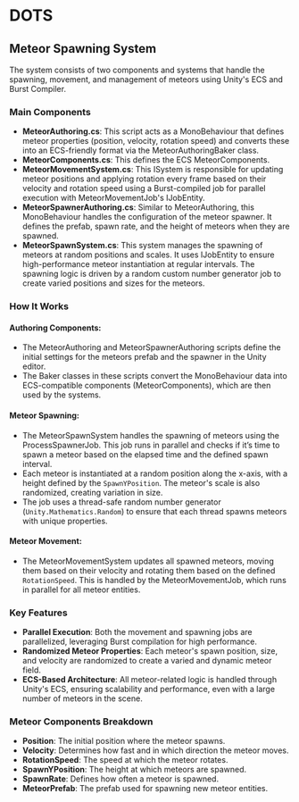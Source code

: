 # DOTS

## Meteor Spawning System

The system consists of two components and systems that handle the spawning, movement, and management of meteors using Unity's ECS and Burst Compiler.

### Main Components

- **MeteorAuthoring.cs**: This script acts as a MonoBehaviour that defines meteor properties (position, velocity, rotation speed) and converts these into an ECS-friendly format via the MeteorAuthoringBaker class.
- **MeteorComponents.cs**: This defines the ECS MeteorComponents.
- **MeteorMovementSystem.cs**: This ISystem is responsible for updating meteor positions and applying rotation every frame based on their velocity and rotation speed using a Burst-compiled job for parallel execution with MeteorMovementJob's IJobEntity.
- **MeteorSpawnerAuthoring.cs**: Similar to MeteorAuthoring, this MonoBehaviour handles the configuration of the meteor spawner. It defines the prefab, spawn rate, and the height of meteors when they are spawned.
- **MeteorSpawnSystem.cs**: This system manages the spawning of meteors at random positions and scales. It uses IJobEntity to ensure high-performance meteor instantiation at regular intervals. The spawning logic is driven by a random custom number generator job to create varied positions and sizes for the meteors.

### How It Works

#### Authoring Components:
- The MeteorAuthoring and MeteorSpawnerAuthoring scripts define the initial settings for the meteors prefab and the spawner in the Unity editor.
- The Baker classes in these scripts convert the MonoBehaviour data into ECS-compatible components (MeteorComponents), which are then used by the systems.

#### Meteor Spawning:
- The MeteorSpawnSystem handles the spawning of meteors using the ProcessSpawnerJob. This job runs in parallel and checks if it’s time to spawn a meteor based on the elapsed time and the defined spawn interval.
- Each meteor is instantiated at a random position along the x-axis, with a height defined by the `SpawnYPosition`. The meteor's scale is also randomized, creating variation in size.
- The job uses a thread-safe random number generator (`Unity.Mathematics.Random`) to ensure that each thread spawns meteors with unique properties.

#### Meteor Movement:
- The MeteorMovementSystem updates all spawned meteors, moving them based on their velocity and rotating them based on the defined `RotationSpeed`. This is handled by the MeteorMovementJob, which runs in parallel for all meteor entities.

### Key Features

- **Parallel Execution**: Both the movement and spawning jobs are parallelized, leveraging Burst compilation for high performance.
- **Randomized Meteor Properties**: Each meteor's spawn position, size, and velocity are randomized to create a varied and dynamic meteor field.
- **ECS-Based Architecture**: All meteor-related logic is handled through Unity's ECS, ensuring scalability and performance, even with a large number of meteors in the scene.

### Meteor Components Breakdown

- **Position**: The initial position where the meteor spawns.
- **Velocity**: Determines how fast and in which direction the meteor moves.
- **RotationSpeed**: The speed at which the meteor rotates.
- **SpawnYPosition**: The height at which meteors are spawned.
- **SpawnRate**: Defines how often a meteor is spawned.
- **MeteorPrefab**: The prefab used for spawning new meteor entities.
